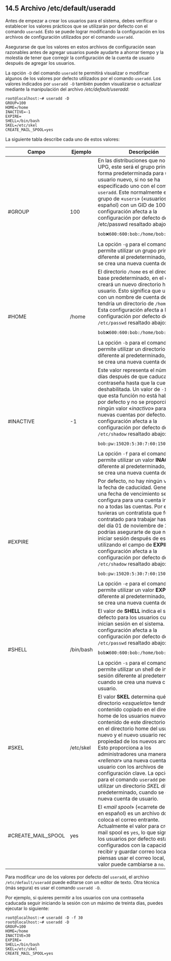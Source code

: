 ## 14.5 Archivo /etc/default/useradd
Antes de empezar a crear los usuarios para el sistema, debes verificar o establecer los valores prácticos que se utilizarán por defecto con el comando `useradd`. Esto se puede lograr modificando la configuración en los archivos de configuración utilizados por el comando `useradd`.

Asegurarse de que los valores en estos archivos de configuración sean razonables antes de agregar usuarios puede ayudarte a ahorrar tiempo y la molestia de tener que corregir la configuración de la cuenta de usuario después de agregar los usuarios.

La opción `-D` del comando `useradd` te permitirá visualizar o modificar algunos de los valores por defecto utilizados por el comando `useradd`. Los valores indicados por `useradd -D` también pueden visualizarse o actualizar mediante la manipulación del archivo _/etc/default/useradd_:

```shell-session
root@localhost:~# useradd -D 
GROUP=100
HOME=/home
INACTIVE=-1
EXPIRE=
SHELL=/bin/bash
SKEL=/etc/skel
CREATE_MAIL_SPOOL=yes
```

La siguiente tabla describe cada uno de estos valores:

Campo	|Ejemplo	|Descripción
-|-|-
#GROUP	|100|	En las distribuciones que no usan UPG, este será el grupo principal de forma predeterminada para un usuario nuevo, si no se ha especificado uno con el comando `useradd`. Este normalmente es el grupo de «`users`» («usuarios» en español) con un GID de 100. Esta configuración afecta a la configuración por defecto del archivo /etc/passwd resaltado abajo: <pre><code>bob:x:600:600:bob:/home/bob:/bin/bash</code></pre> La opción `-g` para el comando `useradd` permite utilizar un grupo principal diferente al predeterminado, cuando se crea una nueva cuenta de usuario.
#HOME	|/home|	El directorio `/home` es el directorio base predeterminado, en el cuál se creará un nuevo directorio home del usuario. Esto significa que un usuario con un nombre de cuenta de bob tendría un directorio de `/home/bob`. Esta configuración afecta a la configuración por defecto del archivo `/etc/passwd` resaltado abajo: <pre><code>bob:x:600:600:bob:/home/bob:/bin/bash</code></pre> La opción `-b` para el comando `useradd` permite utilizar un directorio base diferente al predeterminado, cuando se crea una nueva cuenta de usuario.
#INACTIVE	|-1	|Este valor representa el número de días después de que caduca la contraseña hasta que la cuenta será deshabilitada. Un valor de `-1` significa que esta función no está habilitada por defecto y no se proporciona ningún valor «_inactivo_» para las nuevas cuentas por defecto. Esta configuración afecta a la configuración por defecto del archivo `/etc/shadow` resaltado abajo: <pre><code>bob:pw:15020:5:30:7:60:15050:</code></pre> La opción `-f` para el comando `useradd` permite utilizar un valor __INACTIVE__ diferente al predeterminado, cuando se crea una nueva cuenta de usuario.
#EXPIRE		| | Por defecto, no hay ningún valor para la fecha de caducidad. Generalmente, una fecha de vencimiento se configura para una cuenta individual, no a todas las cuentas. Por ejemplo, si tuvieras un contratista que fuese contratado para trabajar hasta el final del día 01 de noviembre de 2013, podrías asegurarte de que no pueda iniciar sesión después de esa fecha, utilizando el campo de __EXPIRE__. Esta configuración afecta a la configuración por defecto del archivo `/etc/shadow` resaltado abajo: <pre><code>bob:pw:15020:5:30:7:60:15050:</code></pre> La opción `-e` para el comando `useradd` permite utilizar un valor __EXPIRE__ diferente al predeterminado, cuando se crea una nueva cuenta de usuario.
#SHELL	|/bin/bash	| El valor de __SHELL__ indica el shell por defecto para los usuarios cuando inician sesión en el sistema. Esta configuración afecta a la configuración por defecto del archivo `/etc/passwd` resaltado abajo: <pre><code>bob:x:600:600:bob:/home/bob:/bin/bash</code></pre> La opción `-s` para el comando `useradd` permite utilizar un shell de inicio de sesión diferente al predeterminado, cuando se crea una nueva cuenta de usuario.
#SKEL	|/etc/skel	| El valor __SKEL__ determina qué directorio «_esqueleto_» tendrá su contenido copiado en el directorio home de los usuarios nuevos. El contenido de este directorio se copia en el directorio home del usuario nuevo y el nuevo usuario recibe la propiedad de los nuevos archivos. Esto proporciona a los administradores una manera fácil de «_rellenar_» una nueva cuenta de usuario con los archivos de configuración clave. La opción `-k` para el comando `useradd` permite utilizar un directorio _SKEL_ diferente al predeterminado, cuando se crea una nueva cuenta de usuario.
#CREATE_MAIL_SPOOL	|yes|	El «_mail spool_» («carrete de correo» en español) es un archivo donde se coloca el correo entrante. Actualmente el valor para crear un mail spool es `yes`, lo que significa que los usuarios por defecto están configurados con la capacidad de recibir y guardar correo local. Si no piensas usar el correo local, este valor puede cambiarse a `no`.

Para modificar uno de los valores por defecto del `useradd`, el archivo `/etc/default/useradd` puede editarse con un editor de texto. Otra técnica (más segura) es usar el comando `useradd -D`.

Por ejemplo, si quieres permitir a los usuarios con una contraseña caducada seguir iniciando la sesión con un máximo de treinta días, puedes ejecutar lo siguiente:

```shell-session
root@localhost:~# useradd -D -f 30
root@localhost:~# useradd -D
GROUP=100
HOME=/home
INACTIVE=30
EXPIRE=
SHELL=/bin/bash
SKEL=/etc/skel
CREATE_MAIL_SPOOL=yes
```